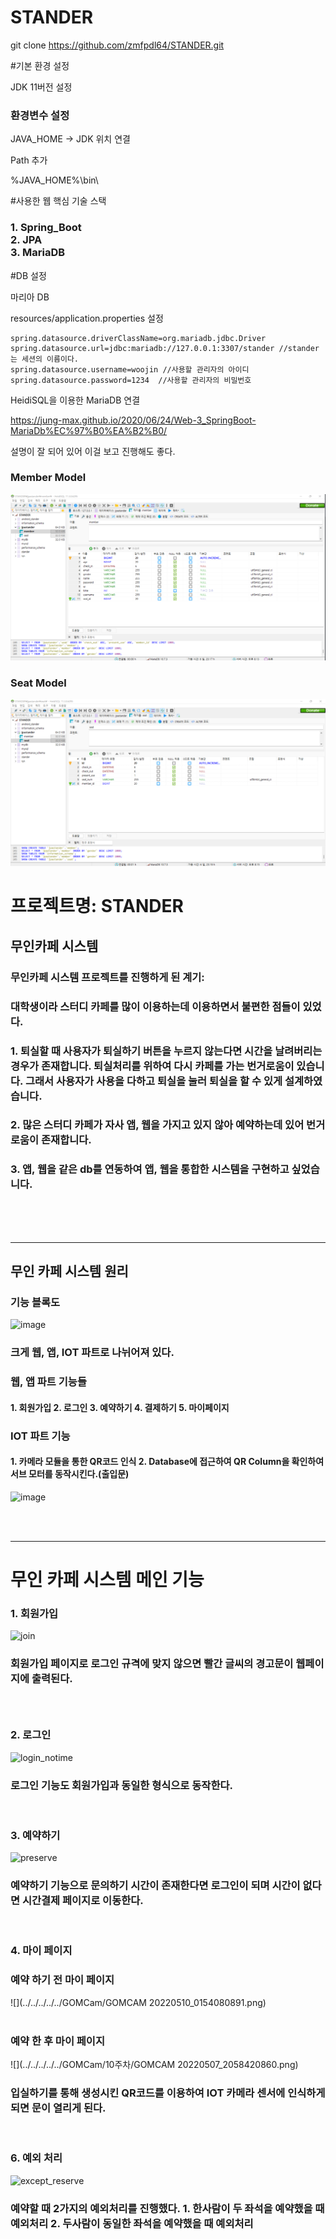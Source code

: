 # STANDER

git clone https://github.com/zmfpdl64/STANDER.git

#기본 환경 설정

JDK 11버전 설정

<h3>환경변수 설정</h3>

JAVA_HOME -> JDK 위치 연결

Path 추가

%JAVA_HOME%\bin\

#사용한 웹 핵심 기술 스택

<h3>
1. Spring_Boot<br>
2. JPA<br>
3. MariaDB<br>

</h3>

#DB 설정

마리아 DB

resources/application.properties 설정

    spring.datasource.driverClassName=org.mariadb.jdbc.Driver
    spring.datasource.url=jdbc:mariadb://127.0.0.1:3307/stander //stander는 세션의 이름이다.
    spring.datasource.username=woojin //사용할 관리자의 아이디
    spring.datasource.password=1234  //사용할 관리자의 비밀번호 

HeidiSQL을 이용한 MariaDB 연결

https://jung-max.github.io/2020/06/24/Web-3_SpringBoot-MariaDb%EC%97%B0%EA%B2%B0/

설명이 잘 되어 있어 이걸 보고 진행해도 좋다.
<h3>Member Model</h3>

![img_1.png](img_1.png)

<h3>Seat Model</h3>

![img_2.png](img_2.png)

<h1>프로젝트명: STANDER </h1>

<h2> 무인카페 시스템</h2>
<h3>무인카페 시스템 프로젝트를 진행하게 된 계기:</h3>
<h3>대학생이라 스터디 카페를 많이 이용하는데 이용하면서 불편한 점들이 있었다.</h3>
<h3>1. 퇴실할 때 사용자가 퇴실하기 버튼을 누르지 않는다면 시간을 날려버리는 경우가 존재합니다.
퇴실처리를 위하여 다시 카페를 가는 번거로움이 있습니다. 그래서 사용자가 사용을 다하고 퇴실을 눌러 퇴실을 할 수 있게 설계하였습니다.</h3>
<h3>2. 많은 스터디 카페가 자사 앱, 웹을 가지고 있지 않아 예약하는데 있어 번거로움이 존재합니다. </h3>
<h3>3. 앱, 웹을 같은 db를 연동하여 앱, 웹을 통합한 시스템을 구현하고 싶었습니다.</h3>
<br><br><br>
<hr>
<h2>무인 카페 시스템 원리</h2>

<h3>기능 블록도</h3>

![image](https://user-images.githubusercontent.com/69797420/170821938-52fd04aa-b46b-43bb-bd98-d792a5be91e8.png)

<h3>크게 웹, 앱, IOT 파트로 나뉘어져 있다.</h3>
<h3>웹, 앱 파트 기능들</h3>
<h4>
1. 회원가입
2. 로그인
3. 예약하기
4. 결제하기
5. 마이페이지</h4>

<h3>IOT 파트 기능</h3>
<h4>
1. 카메라 모듈을 통한 QR코드 인식
2. Database에 접근하여 QR Column을 확인하여 서브 모터를 동작시킨다.(출입문)
</h4>

![image](https://user-images.githubusercontent.com/69797420/170821953-00fb6f58-c560-4559-ab70-2354c46ab1e8.png)

<br><br>
<hr>

<h1> 무인 카페 시스템 메인 기능</h1>

<h3>1. 회원가입</h3>

![join](https://user-images.githubusercontent.com/69797420/170821105-ac4451cd-bbc1-42ca-a916-48cc8a11fc67.gif)

<h3>회원가입 페이지로 로그인 규격에 맞지 않으면 빨간 글씨의 경고문이 웹페이지에 출력된다.<h3>
<br>
<h3>2. 로그인</h3>

![login_notime](https://user-images.githubusercontent.com/69797420/170821109-4c2132aa-c9da-4800-842c-78a116d5306e.gif)

<h3>로그인 기능도 회원가입과 동일한 형식으로 동작한다.</h3>
<br>
<h3>3. 예약하기</h3>

![preserve](https://user-images.githubusercontent.com/69797420/170821111-60f42a37-bc4b-45e1-b04c-514631de6b8f.gif)

<h3>예약하기 기능으로 문의하기 시간이 존재한다면 로그인이 되며 시간이 없다면 시간결제 페이지로 이동한다.</h3>
<br>
<h3>4. 마이 페이지</h3>

<h3>예약 하기 전 마이 페이지</h3>
![](../../../../../GOMCam/GOMCAM 20220510_0154080891.png)
<br><br>

<h3>예약 한 후 마이 페이지</h3>
![](../../../../../GOMCam/10주차/GOMCAM 20220507_2058420860.png)

<br>
<h3>입실하기를 통해 생성시킨 QR코드를 이용하여 IOT 카메라 센서에 인식하게 되면 문이 열리게 된다.</h3>
<br>
<h3>6. 예외 처리</h3>

![except_reserve](https://user-images.githubusercontent.com/69797420/170821103-3b416e1c-265d-425d-af32-cf8c566bbe96.gif)

<h3>예약할 때 2가지의 예외처리를 진행했다.
1. 한사람이 두 좌석을 예약했을 때 예외처리
2. 두사람이 동일한 좌석을 예약했을 때 예외처리</h3>
<br>






